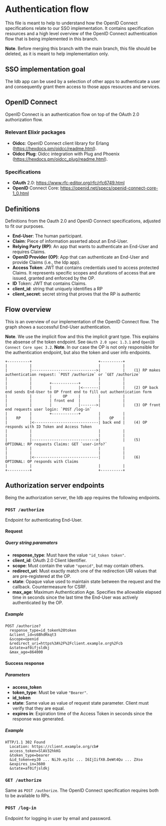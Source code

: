 # Authentication flow
This file is meant to help to understand how the OpenID Connect specifications relate to our SSO implementation. It contains specification resources and a high level overview of the OpenID Connect authentication flow that is being implemented in this branch. 

**Note**. Before merging this branch with the main branch, this file should be deleted, as it is meant to help implementation only.

## SSO implementation goal
The Idb app can be used by a selection of other apps to authenticate a user and consequently grant them access to those apps resources and services.

## OpenID Connect
OpenID Connect is an authentication flow on top of the OAuth 2.0 authorization flow.

### Relevant Elixir packages
  - **Oidcc**: OpenID Connect client library for Erlang (https://hexdocs.pm/oidcc/readme.html).
  - **Oidcc Plug**: Oidcc integration with Plug and Phoenix (https://hexdocs.pm/oidcc_plug/readme.html).
  
### Specifications
  - **OAuth** 2.0: https://www.rfc-editor.org/rfc/rfc6749.html
  - **OpenID** Connect Core: https://openid.net/specs/openid-connect-core-1_0.html

## Definitions
Definitions from the Oauth 2.0 and OpenID Connect specifications, adjusted to fit our purposes.

  - **End-User**: The human participant.
  - **Claim**: Piece of information asserted about an End-User.
  - **Relying Party (RP)**: An app that wants to authenticate an End-User and requires Claims.
  - **OpenID Provider (OP)**: App that can authenticate an End-User and provide Claims (i.e., the Idp app).
  - **Access Token**: JWT that contains credentials used to access protected Claims. It represents specific scopes and durations of access that are issued, granted and enforced by the OP.
  - **ID** Token: JWT that contains Claims.
  - **client_id**: string that uniquely identifies a RP 
  - **client_secret**: secret string that proves that the RP is authentic


## Flow overview
This is an overview of our implementation of the OpenID Connect flow. The graph shows a successful End-User authentication.

**Note**. We use the implicit flow and this the implicit grant type. This explains the absense of the token endpoint. See `OAuth 2.0 spec 1.3.1` and `OpenID Connect Core spec 3.2`.
**Note**. In our case the OP is not only responsible for the authentication endpoint, but also the token and user info endpoints.

```
+----------+                              +----------+  
|          |                              |          |
|          |----------------------------->|          |    (1) RP makes authentication request: `POST /authorize` or `GET /authorize`
|          |                              |          |
|          |        +------------+        |          |
|          |        |            |<-------|          |    (2) OP back end sends End-User to OP front end to fill out authentication form
|          |        |     OP     |        |          |    
|          |        | front end  |        |          |
|          |        |            |------->|          |    (3) OP front end requests user login: `POST /log-in`
|          |        +------------+        |          |
|    RP    |                              |    OP    |
|          |<-----------------------------| back end |    (4) OP responds with ID Token and Access Token
|          |                              |          |
|          |                              |          |
|          |----------------------------->|          |    (5) OPTIONAL: RP requests Claims: GET `user-info?`
|          |                              |          |
|          |                              |          |
|          |<-----------------------------|          |    (6) OPTIONAL: OP responds with Claims
|          |                              |          |
+----------+                              +----------+  
```

## Authorization server endpoints
Being the authorization server, the Idb app requires the following endpoints.

### `POST /authorize`
Endpoint for authenticating End-User.

#### Request
##### Query string paramaters
  - **response_type**: Must have the value `"id_token token"`.
  - **client_id**: OAuth 2.0 Client Identifier.
  - **scope**: Must contain the value `"openid"`, but may contain others.
  - **redirect_uri**: Must exactly match one of the redirection URI values that are pre-registered at the OP.
  - **state**: Opaque value used to maintain state between the request and the callback. Countermeasure for CSRF.
  - **max_age**: Maximum Authentication Age. Specifies the allowable elapsed time in seconds since the last time the End-User was actively authenticated by the OP.

##### Example
```
POST /authorize?
  response_type=id_token%20token
  &client_id=s6BhdRkqt3
  &scope=openid
  &redirect_uri=https%3A%2F%2Fclient.example.org%2Fcb
  &state=af0ifjsldkj
  &max_age=864000
```

#### Success response
##### Parameters
  - **access_token**
  - **token_type**: Must be value `"Bearer"`.
  - **id_token**
  - **state**: Same value as value of request state parameter. Client must verify that they are equal.
  - **expires in**: Expiration time of the Access Token in seconds since the response was generated.

##### Example
```
HTTP/1.1 302 Found
  Location: https://client.example.org/cb#
  access_token=SlAV32hkKG
  &token_type=bearer
  &id_token=eyJ0 ... NiJ9.eyJ1c ... I6IjIifX0.DeWt4Qu ... ZXso
  &expires_in=3600
  &state=af0ifjsldkj
```

### `GET /authorize`
Same as `POST /authorize`. The OpenID Connect specification requires both to be available to RPs.

### `POST /log-in`
Endpoint for logging in user by email and password.
